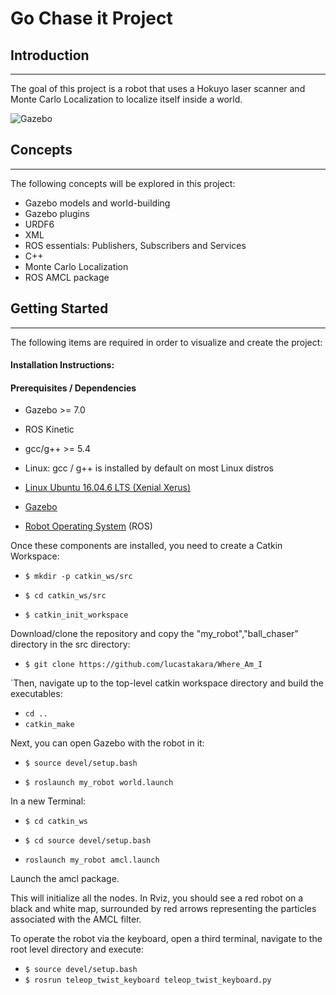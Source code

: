 # Go Chase it Project

## Introduction
-----

The goal of this project is a robot that uses a Hokuyo laser scanner and Monte Carlo Localization to localize itself inside a world.
 
![Gazebo](https://github.com/lucastakara/Where_Am_I/blob/master/images/Goal.png?raw=true)
## Concepts
---
The following concepts will be explored in this project:
- Gazebo models and world-building 
- Gazebo plugins
- URDF6
- XML
- ROS essentials: Publishers, Subscribers and Services
- C++
- Monte Carlo Localization
- ROS AMCL package

## Getting Started
----
The following items are required in order to visualize and create the project:
 
#### Installation Instructions:

#### Prerequisites / Dependencies 

- Gazebo >= 7.0

- ROS Kinetic

- gcc/g++ >= 5.4

- Linux: gcc / g++ is installed by default on most Linux distros

- [Linux Ubuntu 16.04.6 LTS (Xenial Xerus)](http://releases.ubuntu.com/16.04/)
- [Gazebo](http://gazebosim.org/tutorials?tut=install_ubuntu&cat=install) 
- [Robot Operating System](http://wiki.ros.org/kinetic/Installation/Ubuntu) (ROS)

Once these components are installed, you need to create a Catkin Workspace:


- `$ mkdir -p catkin_ws/src`

- `$ cd catkin_ws/src`

- `$ catkin_init_workspace`

Download/clone the repository and copy the "my_robot","ball_chaser" directory in the src directory:

- `$ git clone https://github.com/lucastakara/Where_Am_I`


`Then, navigate up to the top-level catkin workspace directory and build the executables:

- `cd ..`
- `catkin_make` 

Next, you can open Gazebo with the robot in it:

- `$ source devel/setup.bash`

- `$ roslaunch my_robot world.launch`

In a new Terminal:

- `$ cd catkin_ws`

- `$ cd source devel/setup.bash`

- `roslaunch my_robot amcl.launch` 

Launch the amcl package.

This will initialize all the nodes. In Rviz, you should see a red robot on a black and white map, surrounded by red arrows representing the particles associated with the AMCL filter.

To operate the robot via the keyboard, open a third terminal, navigate to the root level directory and execute:


- `$ source devel/setup.bash`
- `$ rosrun teleop_twist_keyboard teleop_twist_keyboard.py`


